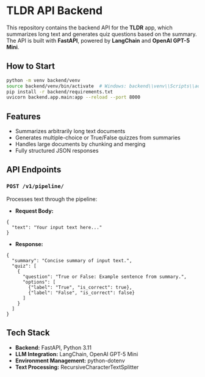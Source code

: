 # TLDR API Backend

This repository contains the backend API for the **TLDR** app, which summarizes long text and generates quiz questions based on the summary. The API is built with **FastAPI**, powered by **LangChain** and **OpenAI GPT-5 Mini**.

## How to Start

```bash
python -m venv backend/venv
source backend/venv/bin/activate  # Windows: backend\\venv\\Scripts\\activate
pip install -r backend/requirements.txt
uvicorn backend.app.main:app --reload --port 8000
```

## Features

- Summarizes arbitrarily long text documents
- Generates multiple-choice or True/False quizzes from summaries
- Handles large documents by chunking and merging
- Fully structured JSON responses

## API Endpoints

### `POST /v1/pipeline/`

Processes text through the pipeline:

- **Request Body:**

```
{
  "text": "Your input text here..."
}
```

- **Response:**

```
{
  "summary": "Concise summary of input text.",
  "quiz": [
    {
      "question": "True or False: Example sentence from summary.",
      "options": [
        {"label": "True", "is_correct": true},
        {"label": "False", "is_correct": false}
      ]
    }
  ]
}
```

## Tech Stack

- **Backend:** FastAPI, Python 3.11
- **LLM Integration:** LangChain, OpenAI GPT-5 Mini
- **Environment Management:** python-dotenv
- **Text Processing:** RecursiveCharacterTextSplitter